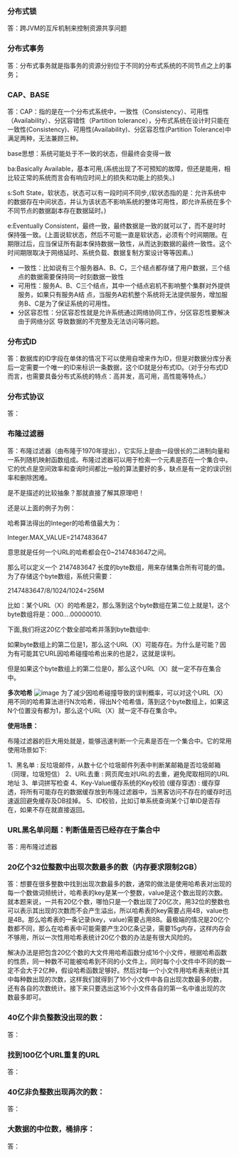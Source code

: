 ### 分布式锁
答：跨JVM的互斥机制来控制资源共享问题

### 分布式事务
答：分布式事务就是指事务的资源分别位于不同的分布式系统的不同节点之上的事务；

### CAP、BASE
答：CAP：指的是在一个分布式系统中，一致性（Consistency）、可用性（Availability）、分区容错性（Partition tolerance），分布式系统在设计时只能在一致性(Consistency)、可用性(Availability)、分区容忍性(Partition Tolerance)中满足两种，无法兼顾三种。

base思想：系统可能处于不一致的状态，但最终会变得一致

ba:Basically Available，基本可用,(系统出现了不可预知的故障，但还是能用，相比较正常的系统而言会有响应时间上的损失和功能上的损失。)

s:Soft State，软状态，状态可以有一段时间不同步,(软状态指的是：允许系统中的数据存在中间状态，并认为该状态不影响系统的整体可用性，即允许系统在多个不同节点的数据副本存在数据延时。)

e:Eventually Consistent，最终一致，最终数据是一致的就可以了，而不是时时保持强一致。(上面说软状态，然后不可能一直是软状态，必须有个时间期限。在期限过后，应当保证所有副本保持数据一致性，从而达到数据的最终一致性。这个时间期限取决于网络延时、系统负载、数据复制方案设计等等因素。)

- 一致性：比如说有三个服务器A、B、C，三个结点都存储了用户数据，三个结点的数据需要保持同一时刻数据一致性
- 可用性：服务A、B、C三个结点，其中一个结点宕机不影响整个集群对外提供服务，如果只有服务A结 点，当服务A宕机整个系统将无法提供服务，增加服务B、C是为了保证系统的可用性。
- 分区容忍性：分区容忍性就是允许系统通过网络协同工作，分区容忍性要解决由于网络分区 导致数据的不完整及无法访问等问题。

### 分布式ID
答：数据库的ID字段在单体的情况下可以使用自增来作为ID，但是对数据分库分表后一定需要一个唯一的ID来标识一条数据，这个ID就是分布式ID。（对于分布式ID而言，也需要具备分布式系统的特点：高并发，高可用，高性能等特点。）

### 分布式协议
答：

### 布隆过滤器
答：布隆过滤器（由布隆于1970年提出），它实际上是由一段很长的二进制向量和一系列随机映射函数组成。布隆过滤器可以用于检索一个元素是否在一个集合中。它的优点是空间效率和查询时间都比一般的算法要好的多，缺点是有一定的误识别率和删除困难。

是不是描述的比较抽象？那就直接了解其原理吧！

还是以上面的例子为例：

哈希算法得出的Integer的哈希值最大为：

Integer.MAX_VALUE=2147483647

意思就是任何一个URL的哈希都会在0~2147483647之间。

那么可以定义一个 2147483647 长度的byte数组，用来存储集合所有可能的值。为了存储这个byte数组，系统只需要：

2147483647/8/1024/1024=256M

比如：某个URL（X）的哈希是2，那么落到这个byte数组在第二位上就是1，这个byte数组将是：000….00000010.

下面,我们将这20亿个数全部哈希并落到byte数组中:

如果byte数组上的第二位是1，那么这个URL（X）可能存在。为什么是可能？因为有可能其它URL因哈希碰撞哈希出来的也是2，这就是误判。

但是如果这个byte数组上的第二位是0，那么这个URL（X）就一定不存在集合中。

**多次哈希**
![image](https://pic3.zhimg.com/80/v2-e5150e9c3c4da8c4386c955c9fda0c2e_720w.jpg)
为了减少因哈希碰撞导致的误判概率，可以对这个URL（X）用不同的哈希算法进行N次哈希，得出N个哈希值，落到这个byte数组上，如果这N个位置没有都为1，那么这个URL（X）就一定不存在集合中。

**使用场景：**

布隆过滤器的巨大用处就是，能够迅速判断一个元素是否在一个集合中。它的常用使用场景如下:

1、黑名单 : 反垃圾邮件，从数十亿个垃圾邮件列表中判断某邮箱是否垃圾邮箱（同理，垃圾短信）
2、URL去重 : 网页爬虫对URL的去重，避免爬取相同的URL地址
3、单词拼写检查
4、Key-Value缓存系统的Key校验 (缓存穿透) : 缓存穿透，将所有可能存在的数据缓存放到布隆过滤器中，当黑客访问不存在的缓存时迅速返回避免缓存及DB挂掉。
5、ID校验，比如订单系统查询某个订单ID是否存在，如果不存在就直接返回。

### URL黑名单问题：判断值是否已经存在于集合中
答：用布隆过滤器

### 20亿个32位整数中出现次数最多的数（内存要求限制2GB）
答：想要在很多整数中找到出现次数最多的数，通常的做法是使用哈希表对出现的每一个数做词频统计，哈希表的key是某一个整数，value是这个数出现的次数。就本题来说，一共有20亿个数，哪怕只是一个数出现了20亿次，用32位的整数也可以表示其出现的次数而不会产生溢出，所以哈希表的key需要占用4B，value也是4B。那么哈希表的一条记录(key，value)需要占用8B。最极端的情况是20亿个数都不同，那么在哈希表中可能需要产生20亿条记录，需要15g内存，这样内存会不够用，所以一次性用哈希表统计20亿个数的办法是有很大风险的。

解决办法是把包含20亿个数的大文件用哈希函数分成16个小文件，根据哈希函数的性质，同一种数不可能被哈希到不同的小文件上，同时每个小文件中不同的数一定不会大于2亿种，假设哈希函数足够好。然后对每一个小文件用哈希表来统计其中每种数出现的次数，这样我们就得到了16个小文件中各自出现次数最多的数，还有各自的次数统计。接下来只要选出这16个小文件各自的第一名中谁出现的次数最多即可。

### 40亿个非负整数没出现的数：
答：

### 找到100亿个URL重复的URL
答：

### 40亿非负整数出现两次的数：
答：

### 大数据的中位数，桶排序：
答：